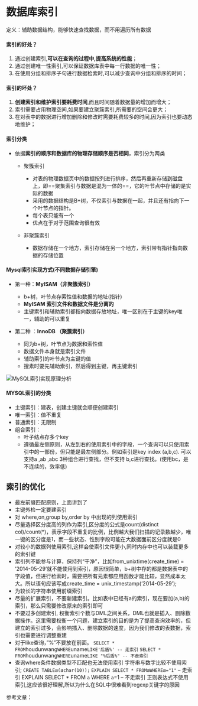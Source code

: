 # 数据库索引



定义：辅助数据结构，能够快速查找数据，而不用遍历所有数据

#### 索引的好处？

1. 通过创建索引,**可以在查询的过程中,提高系统的性能**；
2. 通过创建唯一性索引,可以保证数据库表中每一行数据的唯一性；
3. 在使用分组和排序子句进行数据检索时,可以减少查询中分组和排序的时间；

#### 索引的坏处？

1. **创建索引和维护索引要耗费时间**,而且时间随着数据量的增加而增大；
2. 索引需要占用物理空间,如果要建立聚簇索引,所需要的空间会更大；
3. 在对表中的数据进行增加删除和修改时需要耗费较多的时间,因为索引也要动态地维护；

#### 索引分类

* 依据**索引的顺序和数据库的物理存储顺序是否相同**，索引分为两类

  * 聚簇索引
    * 对表的物理数据页中的数据按列进行排序，然后再重新存储到磁盘上，即==聚集索引与数据是混为一体的==，它的叶节点中存储的是实际的数据
    * 采用的数据结构是B+树，不仅索引与数据在一起，并且还有指向下一个叶节点的指针。
    * 每个表只能有一个
    * 优点在于对于范围查询很有效

  * 非聚簇索引
    * 数据存储在一个地方，索引存储在另一个地方，索引带有指针指向数据的存储位置



#### Mysql索引实现方式(不同数据存储引擎)

* 第一种：**MyISAM（非聚簇索引）**
  * b+树，叶节点存索性值和数据的地址(指针)
  * **MyISAM 索引文件和数据文件是分离的**
  * 主键索引和辅助索引都指向数据存放地址，唯一区别在于主键的key唯一，辅助的可以重复

* 第二种 ：**InnoDB （聚簇索引）**
  * 同为b+树，叶节点为数据和索性值
  * 数据文件本身就是索引文件
  * 辅助索引的叶节点为主键的值
  * 搜素时要先辅助索引，然后得到主键，再主键索引

![MySQL索引实现原理分析](C:\Users\ZHW\Desktop\笔记\IMG\watermark,image_eXVuY2VzaGk=,t_100,g_se,x_0,y_0)



#### MYSQL索引的分类

* 主键索引：建表，创建主键就会顺便创建索引
* 唯一索引：值不重复
* 普通索引：无限制
* 组合索引：
  * 叶子结点存多个key
  * 遵循最左侧原则，从左到右的使用索引中的字段，一个查询可以只使用索引中的一部份，但只能是最左侧部分。例如索引是key index (a,b,c). 可以支持a ,ab ,abc 3种组合进行查找，但不支持 b,c进行查找。(使用bc，是不连续的，效率低)





## 索引的优化

- 最左前缀匹配原则，上面讲到了
- 主键外检一定要建索引
- 对 where,on,group by,order by 中出现的列使用索引
- 尽量选择区分度高的列作为索引,区分度的公式是count(distinct col)/count(*)，表示字段不重复的比例，比例越大我们扫描的记录数越少，唯一键的区分度是1，而一些状态、性别字段可能在大数据面前区分度就是0
- 对较小的数据列使用索引,这样会使索引文件更小,同时内存中也可以装载更多的索引键
- 索引列不能参与计算，保持列“干净”，比如from_unixtime(create_time) = ’2014-05-29’就不能使用到索引，原因很简单，b+树中存的都是数据表中的字段值，但进行检索时，需要把所有元素都应用函数才能比较，显然成本太大。所以语句应该写成create_time = unix_timestamp(’2014-05-29’);
- 为较长的字符串使用前缀索引
- 尽量的扩展索引，不要新建索引。比如表中已经有a的索引，现在要加(a,b)的索引，那么只需要修改原来的索引即可
- 不要过多创建索引, 权衡索引个数与DML之间关系，DML也就是插入、删除数据操作。这里需要权衡一个问题，建立索引的目的是为了提高查询效率的，但建立的索引过多，会影响插入、删除数据的速度，因为我们修改的表数据，索引也需要进行调整重建
- 对于like查询，”%”不要放在前面。
  `SELECT * FROM`houdunwang`WHERE`uname`LIKE'后盾%' -- 走索引`
  `SELECT * FROM`houdunwang`WHERE`uname`LIKE "%后盾%" -- 不走索引`
- 查询where条件数据类型不匹配也无法使用索引
  字符串与数字比较不使用索引;
  `CREATE TABLE`a`(`a`char(10));`
  `EXPLAIN SELECT * FROM`a`WHERE`a`="1"` – 走索引
  EXPLAIN SELECT * FROM `a` WHERE `a`=1 – 不走索引
  正则表达式不使用索引,这应该很好理解,所以为什么在SQL中很难看到regexp关键字的原因

参考文章：